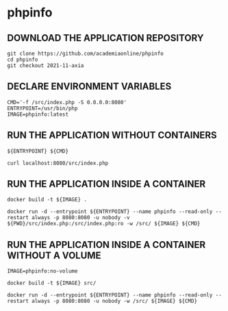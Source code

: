 # phpinfo

## DOWNLOAD THE APPLICATION REPOSITORY
```
git clone https://github.com/academiaonline/phpinfo
cd phpinfo
git checkout 2021-11-axia
```
## DECLARE ENVIRONMENT VARIABLES
```
CMD='-f /src/index.php -S 0.0.0.0:8080'
ENTRYPOINT=/usr/bin/php
IMAGE=phpinfo:latest
```
## RUN THE APPLICATION WITHOUT CONTAINERS
```
${ENTRYPOINT} ${CMD}
```
```
curl localhost:8080/src/index.php
```
## RUN THE APPLICATION INSIDE A CONTAINER
```
docker build -t ${IMAGE} .
```
```
docker run -d --entrypoint ${ENTRYPOINT} --name phpinfo --read-only --restart always -p 8080:8080 -u nobody -v ${PWD}/src/index.php:/src/index.php:ro -w /src/ ${IMAGE} ${CMD}
```
## RUN THE APPLICATION INSIDE A CONTAINER WITHOUT A VOLUME
```
IMAGE=phpinfo:no-volume
```
```
docker build -t ${IMAGE} src/
```
```
docker run -d --entrypoint ${ENTRYPOINT} --name phpinfo --read-only --restart always -p 8080:8080 -u nobody -w /src/ ${IMAGE} ${CMD}
```
